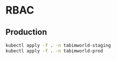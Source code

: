 # RBAC

## Production

```bash
kubectl apply -f . -n tabimworld-staging
kubectl apply -f . -n tabimworld-prod
```
